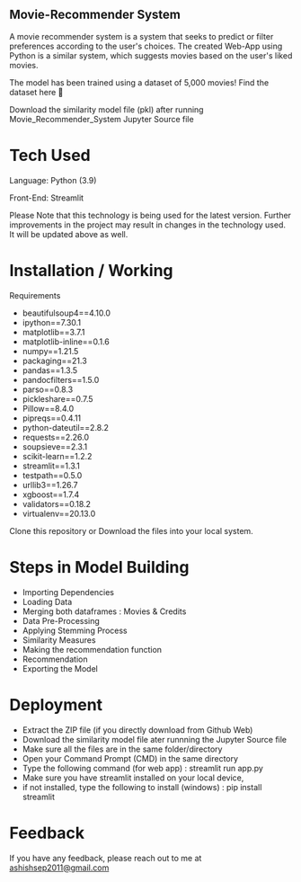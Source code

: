 
## Movie-Recommender System
A movie recommender system is a system that seeks to predict or filter preferences according to the user's choices. The created Web-App using Python is a similar system, which suggests movies based on the user's liked movies.

The model has been trained using a dataset of 5,000 movies! Find the dataset here 🔗

Download the similarity model file (pkl) after running Movie_Recommender_System Jupyter Source file









# Tech Used
Language: Python (3.9)

Front-End: Streamlit

Please Note that this technology is being used for the latest version. Further improvements in the project may result in changes in the technology used. It will be updated above as well.

# Installation / Working
Requirements
- beautifulsoup4==4.10.0
- ipython==7.30.1
- matplotlib==3.7.1
- matplotlib-inline==0.1.6
- numpy==1.21.5
- packaging==21.3
- pandas==1.3.5
- pandocfilters==1.5.0
- parso==0.8.3
- pickleshare==0.7.5
- Pillow==8.4.0
- pipreqs==0.4.11
- python-dateutil==2.8.2
- requests==2.26.0
- soupsieve==2.3.1
- scikit-learn==1.2.2
- streamlit==1.3.1
- testpath==0.5.0
- urllib3==1.26.7
- xgboost==1.7.4
- validators==0.18.2
- virtualenv==20.13.0

Clone this repository or Download the files into your local system.

# Steps in Model Building
- Importing Dependencies
- Loading Data
- Merging both dataframes : Movies & Credits
- Data Pre-Processing
- Applying Stemming Process
- Similarity Measures
- Making the recommendation function
- Recommendation
- Exporting the Model

# Deployment
- Extract the ZIP file (if you directly download from Github Web)
- Download the similarity model file ater runnning the Jupyter Source file  
- Make sure all the files are in the same folder/directory
- Open your Command Prompt (CMD) in the same directory
- Type the following command (for web app) :
streamlit run app.py
- Make sure you have streamlit installed on your local device,
-  if not installed, type the following to install (windows) :
pip install streamlit 



# Feedback
If you have any feedback, please reach out to me at ashishsep2011@gmail.com